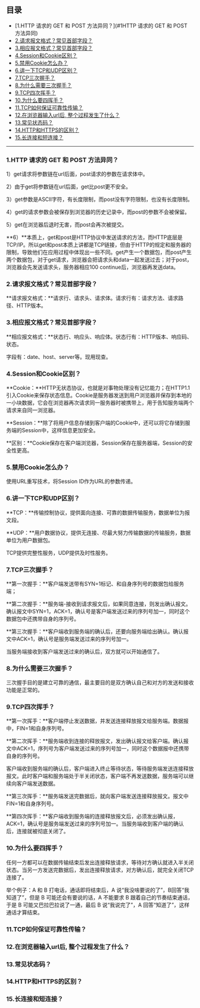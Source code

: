 ## 目录

- [1.HTTP 请求的 GET 和 POST 方法异同？](#1HTTP 请求的 GET 和 POST 方法异同)
- [2.请求报文格式？常见首部字段？](#2请求报文格式常见首部字段)
- [3.相应报文格式？常见首部字段？](#3相应报文格式常见首部字段)
- [4.Session和Cookie区别？](#4Session和Cookie区别)
- [5.禁用Cookie怎么办？](#5禁用Cookie怎么办)
- [6.讲一下TCP和UDP区别？](#6讲一下TCP和UDP区别)
- [7.TCP三次握手？](#7TCP三次握手)
- [8.为什么需要三次握手？](#8为什么需要三次握手)
- [9.TCP四次挥手？](#9TCP四次挥手)
- [10.为什么要四挥手？](#10为什么要四挥手)
- [11.TCP如何保证可靠性传输？](#11TCP如何保证可靠性传输)
- [12.在浏览器输入url后, 整个过程发生了什么？](#12在浏览器输入url后-整个过程发生了什么)
- [13.常见状态码？](#13常见状态码)
- [14.HTTP和HTTPS的区别？](#14HTTP和HTTPS的区别)
- [15.长连接和短连接？](#15长连接和短连接)

---

### 1.HTTP 请求的 GET 和 POST 方法异同？

1）get请求将参数链在url后面，post请求的参数在请求体中。

2）由于get将参数链在url后面，get比post更不安全。

3）get参数是ASCII字符，有长度限制，而post没有字符限制，也没有长度限制。

4）get的请求参数会被保存到浏览器的历史记录中，而post的参数不会被保留。

5）get在浏览器后退时无害，而post会再次被提交。

**6）**本质上，get和post是HTTP协议中发送请求的方法，而HTTP底层是TCP/IP。所以get和post本质上讲都是TCP链接，但由于HTTP的规定和服务器的限制，导致他们在应用过程中体现出一些不同。get产生一个数据包，而post产生两个数据包，对于get请求，浏览器会把请求头和data一起发送过去；对于post，浏览器会先发送请求头，服务器相应100 continue后，浏览器再发送data。

### 2.请求报文格式？常见首部字段？

**请求报文格式：**请求行、请求头、请求体。请求行有：请求方法、请求路径、HTTP版本。

### 3.相应报文格式？常见首部字段？

**相应报文格式：**状态行、响应头、响应体。状态行有：HTTP版本、响应码、状态。

字段有：date、host、server等。现用现查。

### 4.Session和Cookie区别？

**Cookie：**HTTP无状态协议，也就是对事物处理没有记忆能力；在HTTP1.1引入Cookie来保存状态信息。Cookie是服务器发送到用户浏览器并保存到本地的一小块数据，它会在浏览器再次请求同一服务器时被携带上，用于告知服务端两个请求来自同一浏览器。

**Session：**除了将用户信息存储到客户端的Cookie中，还可以将它存储到服务端的Session中，这样信息更加安全。

**区别：**Cookie保存在客户端浏览器，Session保存在服务器端，Session的安全性更高。

### 5.禁用Cookie怎么办？

使用URL重写技术，将Session ID作为URL的参数传递。

### 6.讲一下TCP和UDP区别？

**TCP：**传输控制协议，提供面向连接、可靠的数据传输服务，数据单位为报文段。

**UDP：**用户数据协议，提供无连接、尽最大努力传输数据的传输服务，数据单位为用户数据包。

TCP提供完整性服务，UDP提供及时性服务。

### 7.TCP三次握手？

**第一次握手：**客户端发送带有SYN=1标记、和自身序列号的数据包给服务端；

**第二次握手：**服务端-接收到请求报文后，如果同意连接，则发出确认报文。确认报文中SYN=1，ACK=1，确认号是客户端发送过来的序列号加一，同时这个数据包中还携带自身的序列号。

**第三次握手：**客户端收到服务端的确认后，还要向服务端给出确认。确认报文中ACK=1，确认号是服务端发送过来的序列号加一。

当服务端接收到客户端发送过来的确认后，双方就可以开始通信了。

### 8.为什么需要三次握手？

三次握手目的是建立可靠的通信，最主要目的是双方确认自己和对方的发送和接收功能是正常的。

### 9.TCP四次挥手？

**第一次挥手：**客户端停止发送数据，并发送连接释放报文给服务端。数据报中，FIN=1和自身序列号。

**第二次挥手：**服务端收到连接的释放报文，发出确认报文给客户端。确认报文中ACK=1，序列号为客户端发送过来的序列号加一，同时这个数据报中还携带自身的序列号。

客户端收到服务端的确认后，客户端进入终止等待状态，等待服务端发送连接释放报文。此时客户端和服务端处于半关闭状态，客户端不再发送数据，服务端可以继续向客户端发送数据。

**第三次挥手：**服务端发送完数据后，就向客户端发送连接释放报文。报文中FIN=1和自身序列号。

**第四次挥手：**客户端收到服务端的连接释放报文后，必须发出确认报，ACK=1，确认号是服务端发送过来的序列号加一。当服务端收到客户端的确认后，连接就被彻底关闭了。

### 10.为什么要四挥手？

任何一方都可以在数据传输结束后发出连接释放请求，等待对方确认就进入半关闭状态。当另一方发送完数据后，发出连接释放请求，对方确认后，就完全关闭TCP连接了。

举个例子：A 和 B 打电话，通话即将结束后，A 说“我没啥要说的了”，B回答“我知道了”，但是 B 可能还会有要说的话，A 不能要求 B 跟着自己的节奏结束通话，于是 B 可能又巴拉巴拉说了一通，最后 B 说“我说完了”，A 回答“知道了”，这样通话才算结束。

### 11.TCP如何保证可靠性传输？



### 12.在浏览器输入url后, 整个过程发生了什么？



### 13.常见状态码？



### 14.HTTP和HTTPS的区别？



### 15.长连接和短连接？

